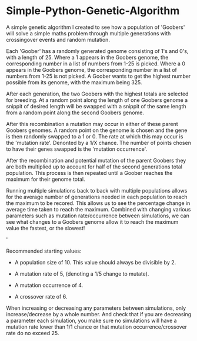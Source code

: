 # Simple-Python-Genetic-Algorithm
A simple genetic algorithm I created to see how a population of 'Goobers' will solve a simple maths problem through multiple generations with crossingover events and random mutation.

Each 'Goober' has a randomly generated genome consisting of 1's and 0's, with a length of 25.
Where a 1 appears in the Goobers genome, the corresponding number in a list of numbers from 1-25 is picked.
Where a 0 appears in the Goobers genome, the corresponding number in a list of numbers from 1-25 is not picked.
A Goober wants to get the highest number possible from its genome, with the maximum being 325.

After each generation, the two Goobers with the highest totals are selected for breeding.
At a random point along the length of one Goobers genome a snippit of desired length will be swapped with a snippit of the same length from a random point along the second Goobers genome.

After this recombination a mutation may occur in either of these parent Goobers genomes.
A random point on the genome is chosen and the gene is then randomly swapped to a 1 or 0.
The rate at which this may occur is the 'mutation rate'. Denonted by a 1/X chance.
The number of points chosen to have their genes swapped is the 'mutation occurrence'.

After the recombination and potential mutation of the parent Goobers they are both multiplied up to account for half of the second generations total population.
This process is then repeated until a Goober reaches the maximum for their genome total.

Running multiple simulations back to back with multiple populations allows for the average number of generations needed in each population to reach the maximum to be recored.
This allows us to see the percentage change in average time taken to reach the maximum.
Combined with changing various parameters such as mutation rate/occurrence between simulations, we can see what changes to a Goobers genome allow it to reach the maximum value the fastest, or the slowest!

'

Recommended starting values:

- A population size of 10. This value should always be divisible by 2.

- A mutation rate of 5, (denoting a 1/5 change to mutate).

- A mutation occurrence of 4.

- A crossover rate of 6.

When increasing or decreasing any parameters between simulations, only increase/decrease by a whole number. And check that if you are decreasing a parameter each simulation, you make sure no simulations will have a mutation rate lower than 1/1 chance or that mutation occurrence/crossover rate do no exceed 25.
